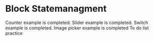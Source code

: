 # Block Statemanagment

Counter example is completed.
Slider example is completed.
Switch example is completed.
Image picker example is completed
To do list practice


